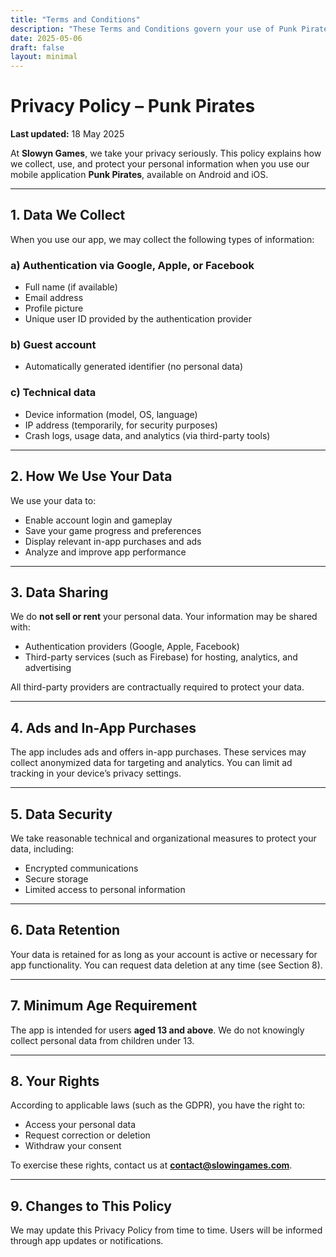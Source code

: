 ```yaml
---
title: "Terms and Conditions"
description: "These Terms and Conditions govern your use of Punk Pirates."
date: 2025-05-06
draft: false
layout: minimal
---
```



# Privacy Policy – Punk Pirates

**Last updated:** 18 May 2025

At **Slowyn Games**, we take your privacy seriously. This policy explains how we collect, use, and protect your personal information when you use our mobile application **Punk Pirates**, available on Android and iOS.

---

## 1. Data We Collect

When you use our app, we may collect the following types of information:

### a) Authentication via Google, Apple, or Facebook
- Full name (if available)  
- Email address  
- Profile picture  
- Unique user ID provided by the authentication provider  

### b) Guest account
- Automatically generated identifier (no personal data)

### c) Technical data
- Device information (model, OS, language)  
- IP address (temporarily, for security purposes)  
- Crash logs, usage data, and analytics (via third-party tools)

---

## 2. How We Use Your Data

We use your data to:
- Enable account login and gameplay  
- Save your game progress and preferences  
- Display relevant in-app purchases and ads  
- Analyze and improve app performance

---

## 3. Data Sharing

We do **not sell or rent** your personal data. Your information may be shared with:
- Authentication providers (Google, Apple, Facebook)  
- Third-party services (such as Firebase) for hosting, analytics, and advertising  

All third-party providers are contractually required to protect your data.

---

## 4. Ads and In-App Purchases

The app includes ads and offers in-app purchases. These services may collect anonymized data for targeting and analytics. You can limit ad tracking in your device’s privacy settings.

---

## 5. Data Security

We take reasonable technical and organizational measures to protect your data, including:
- Encrypted communications  
- Secure storage  
- Limited access to personal information

---

## 6. Data Retention

Your data is retained for as long as your account is active or necessary for app functionality. You can request data deletion at any time (see Section 8).

---

## 7. Minimum Age Requirement

The app is intended for users **aged 13 and above**. We do not knowingly collect personal data from children under 13.

---

## 8. Your Rights

According to applicable laws (such as the GDPR), you have the right to:
- Access your personal data  
- Request correction or deletion  
- Withdraw your consent  

To exercise these rights, contact us at **contact@slowingames.com**.

---

## 9. Changes to This Policy

We may update this Privacy Policy from time to time. Users will be informed through app updates or notifications.


